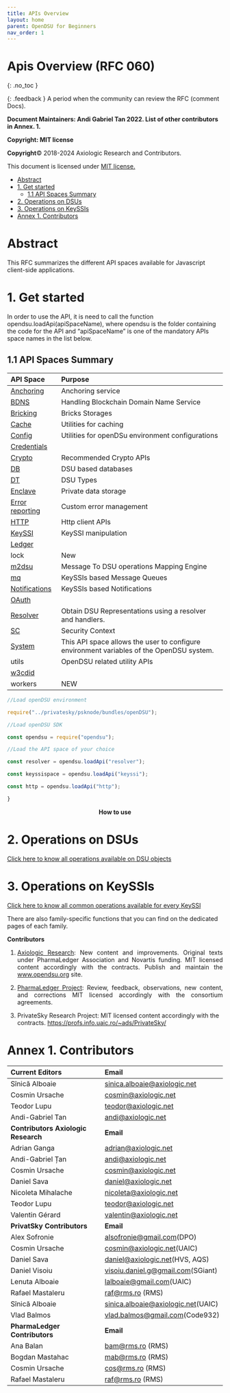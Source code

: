 ```yaml
---
title: APIs Overview 
layout: home
parent: OpenDSU for Beginners
nav_order: 1
---
```

<style>
.imgMain{
    display.block;
    margin-left:70px;
    margin-right:auto;
} 
</style>


# **Apis Overview (RFC 060)**
{: .no_toc }


{: .feedback }
A period when the community can review the RFC (comment Docs).

**Document Maintainers: Andi Gabriel Tan 2022. List of other contributors in Annex. 1.**

**Copyright: MIT license**

 **Copyright**© 2018-2024 Axiologic Research and Contributors.

This document is licensed under [MIT license.](https://en.wikipedia.org/wiki/MIT_License)



<!-- TOC -->

* [Abstract](#abstract)
* [1. Get started](#1-get-started)
  * [1.1 API Spaces Summary](#11-api-spaces-summary)
* [2. Operations on DSUs](#2-operations-on-dsus)
* [3. Operations on KeySSIs](#3-operations-on-keyssis)
* [Annex 1. Contributors](#annex-1-contributors)
<!-- TOC -->



# **Abstract**

This RFC summarizes the different API spaces available for Javascript client-side applications.
# **1. Get started**

In order to use the API, it is need to call the function opendsu.loadApi(apiSpaceName), where opendsu is the folder containing the code for the API and “apiSpaceName” is one of the mandatory APIs space names in the list below.

## 1.1 API Spaces Summary

| **API Space**                                                                              | **Purpose**                                                                               |
|:-------------------------------------------------------------------------------------------|:------------------------------------------------------------------------------------------|
| [Anchoring](https://www.opendsu.org/pages/contributors/Anchoring%20(RFC-069).html)         | Anchoring service                                                                         |
| [BDNS](https://www.opendsu.org/pages/contributors/BDNS%20(RFC-067).html)                   | Handling Blockchain Domain Name Service                                                   |
| [Bricking](https://www.opendsu.org/pages/contributors/Bricking%20(RFC-070).html)           | Bricks Storages                                                                           |
| [Cache](https://www.opendsu.org/pages/contributors/Cache%20(RFC-077).html)                 | Utilities for caching                                                                     |
| [Config](https://www.opendsu.org/pages/contributors/Config%20(RFC-078).html)               | Utilities for openDSu environment configurations                                          |
| [Credentials](https://www.opendsu.org/pages/contributors/CredentialsDSU%20(RFC-057).html)  |                                                                                           |
| [Crypto](https://www.opendsu.org/pages/advanced/Crypto%20(RFC-066).html)                   | Recommended Crypto APIs                                                                   |
| [DB](https://www.opendsu.org/pages/contributors/Database%20(RFC-061).html)                 | DSU based databases                                                                       |
| [DT](https://www.opendsu.org/pages/concepts/DSU%20Types%20(RFC-007).html)                  | DSU Types                                                                                 |
| [Enclave](https://www.opendsu.org/pages/beginners/Enclaves%20(RFC-097).html)               | Private data storage                                                                      |
| [Error reporting](https://www.opendsu.org/pages/beginners/APIHub%20(RFC-064).html)         | Custom error management                                                                   |
| [HTTP](https://www.opendsu.org/pages/advanced/HTTP%20(RFC-071).html)                       | Http client APIs                                                                          |
| [KeySSI](https://www.opendsu.org/pages/advanced/KeySSI%20(RFC-068).html)                   | KeySSI manipulation                                                                       |
| [Ledger](https://www.opendsu.org/pages/contributors/Ledger%20(RFC-080).html)               |                                                                                           |
| lock                                                                                       | New                                                                                       |
| [m2dsu](https://www.opendsu.org/pages/contributors/Mapping%20Engine%20(RFC-076).html)      | Message To DSU operations Mapping Engine                                                  |
| [mq](https://www.opendsu.org/pages/contributors/Message%20Queues%20(RFC-073).html)         | KeySSIs based Message Queues                                                              |
| [Notifications](https://www.opendsu.org/pages/contributors/Notifications%20(RFC-072).html) | KeySSIs based Notifications                                                               |
| [OAuth](https://www.opendsu.org/pages/contributors/OAuth%20(RFC-040).html)                 |                                                                                           |
| [Resolver](https://www.opendsu.org/pages/advanced/Resolver%20(RFC-065).html)               | Obtain DSU Representations using a resolver and handlers.                                 |
| [SC](https://www.opendsu.org/pages/beginners/Security%20Context%20(RFC-075).html)          | Security Context                                                                          |
| [System](https://www.opendsu.org/pages/contributors/System%20(RFC-079).html)               | This API space allows the user to configure environment variables of the OpenDSU system.  |
| utils                                                                                      | OpenDSU related utility APIs                                                              |
| [w3cdid](https://www.opendsu.org/pages/advanced/W3C%20DIDs%20(RFC-082).html)               |                                                                                           |
| workers                                                                                    | NEW                                                                                       |



```js
//Load openDSU environment

require("../privatesky/psknode/bundles/openDSU");

//Load openDSU SDK

const opendsu = require("opendsu");

//Load the API space of your choice

const resolver = opendsu.loadApi("resolver");

const keyssispace = opendsu.loadApi("keyssi");

const http = opendsu.loadApi("http");

}
```


<p style="text-align:center"> <b>How to use</b></p>



# **2. Operations on DSUs**


[Click here to know all operations available on DSU objects](https://www.opendsu.org/pages/beginners/DSU%20Object%20(RFC-063).html)

# **3. Operations on KeySSIs**


[Click here to know all common operations available for every KeySSI](https://www.opendsu.org/pages/concepts/KeySSI%20(RFC-002).html)

There are also family-specific functions that you can find on the dedicated pages of each family.


**Contributors**   

1. <p style='text-align: justify;'><a href="https://www.axiologic.net/">Axiologic Research</a>: New content and improvements. Original texts under PharmaLedger Association and Novartis funding. MIT licensed content accordingly with the contracts. Publish and maintain the <a href="https://www.opendsu.org/">www.opendsu.org</a> site.

2. <p style='text-align: justify;'><a href="https://pharmaledger.org/">PharmaLedger Project</a>: Review, feedback, observations, new content, and corrections MIT licensed accordingly with the consortium agreements.

3. PrivateSky Research Project: MIT licensed content accordingly with the contracts. 
<a href="https://profs.info.uaic.ro/~ads/PrivateSky/"> https://profs.info.uaic.ro/~ads/PrivateSky/</a>


# **Annex 1. Contributors**

| **Current Editors**                 | **Email**                          |
|:------------------------------------|:-----------------------------------|
| Sînică Alboaie                      | sinica.alboaie@axiologic.net       |
| Cosmin Ursache                      | cosmin@axiologic.net               |
| Teodor Lupu                         | teodor@axiologic.net               |
| Andi-Gabriel Tan                    | andi@axiologic.net                 |
| **Contributors Axiologic Research** | **Email**                          |
| Adrian Ganga                        | adrian@axiologic.net               |
| Andi-Gabriel Țan                    | andi@axiologic.net                 |
| Cosmin Ursache                      | cosmin@axiologic.net               |
| Daniel Sava                         | daniel@axiologic.net               |
| Nicoleta Mihalache                  | nicoleta@axiologic.net             |
| Teodor Lupu                         | teodor@axiologic.net               |
| Valentin Gérard                     | valentin@axiologic.net             |
| **PrivatSky Contributors**          | **Email**                          | 
| Alex Sofronie                       | alsofronie@gmail.com(DPO)          |
| Cosmin Ursache                      | cosmin@axiologic.net(UAIC)         |
| Daniel Sava                         | daniel@axiologic.net(HVS, AQS)     |
| Daniel Visoiu                       | visoiu.daniel.g@gmail.com(SGiant)  |
| Lenuta Alboaie                      | lalboaie@gmail.com(UAIC)           |
| Rafael Mastaleru                    | raf@rms.ro (RMS)                   |
| Sînică Alboaie                      | sinica.alboaie@axiologic.net(UAIC) |   
| Vlad Balmos                         | vlad.balmos@gmail.com(Code932)     |
| **PharmaLedger Contributors**       | **Email**                          |
| Ana Balan                           | bam@rms.ro (RMS)                   |
| Bogdan Mastahac                     | mab@rms.ro (RMS)                   |
| Cosmin Ursache                      | cos@rms.ro (RMS)                   |
| Rafael Mastaleru                    | raf@rms.ro (RMS)                   |
